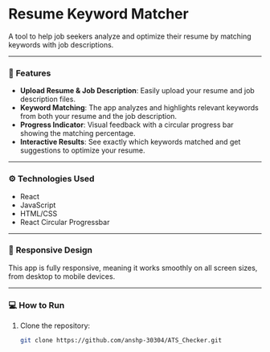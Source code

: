 # Resume Keyword Matcher

A tool to help job seekers analyze and optimize their resume by matching keywords with job descriptions.

---

### 🚀 **Features**

- **Upload Resume & Job Description**: Easily upload your resume and job description files.
- **Keyword Matching**: The app analyzes and highlights relevant keywords from both your resume and the job description.
- **Progress Indicator**: Visual feedback with a circular progress bar showing the matching percentage.
- **Interactive Results**: See exactly which keywords matched and get suggestions to optimize your resume.

---

### ⚙️ **Technologies Used**

- React
- JavaScript
- HTML/CSS
- React Circular Progressbar

---

### 📱 **Responsive Design**

This app is fully responsive, meaning it works smoothly on all screen sizes, from desktop to mobile devices.

---

### 💻 **How to Run**

1. Clone the repository:
   ```bash
   git clone https://github.com/anshp-30304/ATS_Checker.git
